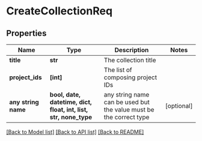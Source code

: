 # CreateCollectionReq


## Properties
Name | Type | Description | Notes
------------ | ------------- | ------------- | -------------
**title** | **str** | The collection title | 
**project_ids** | **[int]** | The list of composing project IDs | 
**any string name** | **bool, date, datetime, dict, float, int, list, str, none_type** | any string name can be used but the value must be the correct type | [optional]

[[Back to Model list]](../README.md#documentation-for-models) [[Back to API list]](../README.md#documentation-for-api-endpoints) [[Back to README]](../README.md)


